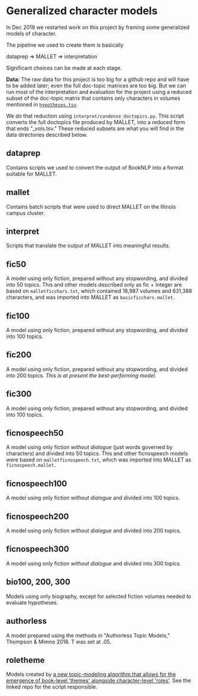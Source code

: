 Generalized character models
============================

In Dec 2018 we restarted work on this project by framing some generalized models of character.

The pipeline we used to create them is basically

dataprep => MALLET => interpretation

Significant choices can be made at each stage.

**Data:** The raw data for this project is too big for a github repo and will have to be added later; even the full doc-topic matrices are too big. But we can run most of the interpretation and evaluation for the project using a reduced subset of the doc-topic matrix that contains only characters in volumes mentioned in [```hypotheses.tsv```](https://github.com/tedunderwood/biographies/tree/master/evaluation).

We do that reduction using ```interpret/condense_doctopics.py```. This script converts the full doctopics file produced by MALLET, into a reduced form that ends "_vols.tsv." These reduced subsets are what you will find in the data directories described below.

dataprep
--------

Contains scripts we used to convert the output of BookNLP into a format suitable for MALLET.

mallet
------

Contains batch scripts that were used to direct MALLET on the Illinois campus cluster.

interpret
---------

Scripts that translate the output of MALLET into meaningful results.

fic50
------
A model using only fiction, prepared without any stopwording, and divided into 50 topics. This and other models described only as fic + integer are based on ```malletficchars.txt```, which contained 18,987 volumes and 631,388 characters, and was imported into MALLET as ```basicficchars.mallet.```

fic100
-------
A model using only fiction, prepared without any stopwording, and divided into 100 topics.

fic200
-------
A model using only fiction, prepared without any stopwording, and divided into 200 topics. *This is at present the best-performing model.*

fic300
-------
A model using only fiction, prepared without any stopwording, and divided into 100 topics.

ficnospeech50
-------------
A model using only fiction *without dialogue* (just words governed by characters) and divided into 50 topics. This and other ficnospeech models were based on ```malletficnospeech.txt```, which was imported into MALLET as ```ficnospeech.mallet.```

ficnospeech100
--------------
A model using only fiction *without dialogue* and divided into 100 topics.

ficnospeech200
--------------
A model using only fiction *without dialogue* and divided into 200 topics.

ficnospeech300
--------------
A model using only fiction *without dialogue* and divided into 300 topics.

bio100, 200, 300
---------------
Models using only biography, except for selected fiction volumes needed to evaluate hypotheses.

authorless
----------
A model prepared using the methods in "Authorless Topic Models," Thompson & Mimno 2018. T was set at .05.

roletheme
----------
Models created by [a new topic-modeling algorithm that allows for the emergence of book-level 'themes' alongside character-level 'roles'](https://github.com/tedunderwood/roles). See the linked repo for the script responsible.
